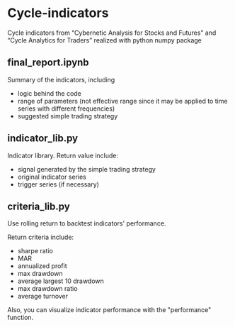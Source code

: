 # Cycle-indicators
Cycle indicators from “Cybernetic Analysis for Stocks and Futures” and “Cycle Analytics for Traders” realized with python numpy package

## final_report.ipynb
Summary of the indicators, including 
 * logic behind the code
 * range of parameters (not effective range since it may be applied to time series with different frequencies)
 * suggested simple trading strategy

## indicator_lib.py
Indicator library. Return value include:
* signal generated by the simple trading strategy
* original indicator series
* trigger series (if necessary)

## criteria_lib.py
Use rolling return to backtest indicators' performance.

Return criteria include:
* sharpe ratio
* MAR
* annualized profit
* max drawdown
* average largest 10 drawdown
* max drawdown ratio
* average turnover

Also, you can visualize indicator performance with the "performance" function.

